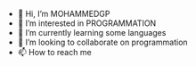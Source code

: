 - 👋 Hi, I’m MOHAMMEDGP
- 👀 I’m interested in PROGRAMMATION
- 🌱 I’m currently learning some languages
- 💞️ I’m looking to collaborate on programmation
- 📫 How to reach me 

<!---
mo402/mo402 is a ✨ special ✨ repository because its `README.md` (this file) appears on your GitHub profile.
You can click the Preview link to take a look at your changes.
--->
